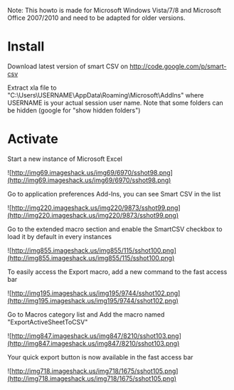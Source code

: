 Note: This howto is made for Microsoft Windows Vista/7/8 and Microsoft Office 2007/2010 and need to be adapted for older versions.

# Install #

Download latest version of smart CSV on http://code.google.com/p/smart-csv

Extract xla file to "C:\Users\USERNAME\AppData\Roaming\Microsoft\AddIns" where USERNAME is your actual session user name.
Note that some folders can be hidden (google for "show hidden folders")

# Activate #

Start a new instance of Microsoft Excel

![http://img69.imageshack.us/img69/6970/sshot98.png](http://img69.imageshack.us/img69/6970/sshot98.png)

Go to application preferences Add-Ins, you can see Smart CSV in the list

![http://img220.imageshack.us/img220/9873/sshot99.png](http://img220.imageshack.us/img220/9873/sshot99.png)

Go to the extended macro section and enable the SmartCSV checkbox to load it by default in every instances

![http://img855.imageshack.us/img855/115/sshot100.png](http://img855.imageshack.us/img855/115/sshot100.png)

To easily access the Export macro, add a new command to the fast access bar

![http://img195.imageshack.us/img195/9744/sshot102.png](http://img195.imageshack.us/img195/9744/sshot102.png)

Go to Macros category list and Add the macro named "ExportActiveSheetToCSV"

![http://img847.imageshack.us/img847/8210/sshot103.png](http://img847.imageshack.us/img847/8210/sshot103.png)

Your quick export button is now available in the fast access bar

![http://img718.imageshack.us/img718/1675/sshot105.png](http://img718.imageshack.us/img718/1675/sshot105.png)